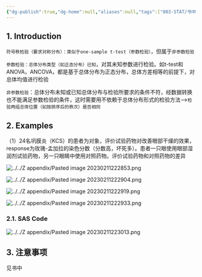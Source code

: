 ```yaml
---
{"dg-publish":true,"dg-home":null,"aliases":null,"tags":["003-STAT/书中的统计知识"],"permalink":"/003-STAT/书中的统计知识/第12章 Wilcoxon Signed-Rank Test符号秩检验/","dgPassFrontmatter":true}
---
```



## 1. Introduction 

`符号秩检验（要求对称分布）：类似于one-sample t-test（参数检验）`，但属于`非参数检验  `

`参数检验：总体分布类型（如正态分布）已知`，对其未知参数进行检验。如t-test和ANOVA，ANCOVA，都是基于总体分布为正态分布，总体方差相等的前提下，对总体均值进行检验

`非参数检验`：总体分布未知或已知总体分布与检验所要求的条件不符，经数据转换也不能满足参数检验的条件，这时需要用不依赖于总体分布形式的检验方法-->`检验两组总体位置（如按排序后的秩次）是否相同`

## 2. Examples 
（1）24名巩膜炎（KCS）的患者为对象，评价试验药物对改善眼部干燥的效果，response为玫瑰-孟加拉的染色分数（分数高，坏死多）。患者一只眼使用眼部湿润剂试验药物，另一只眼睛中使用对照药物。评价试验药物和对照药物的差异

![../../Z appendix/Pasted image 20230211222853.png](/img/user/Z%20appendix/Pasted%20image%2020230211222853.png)

![../../Z appendix/Pasted image 20230211222904.png](/img/user/Z%20appendix/Pasted%20image%2020230211222904.png)

![../../Z appendix/Pasted image 20230211222919.png](/img/user/Z%20appendix/Pasted%20image%2020230211222919.png)

![../../Z appendix/Pasted image 20230211222933.png](/img/user/Z%20appendix/Pasted%20image%2020230211222933.png)

### 2.1. SAS Code

![../../Z appendix/Pasted image 20230211223013.png](/img/user/Z%20appendix/Pasted%20image%2020230211223013.png)


## 3. 注意事项 

见书中
